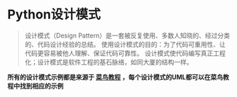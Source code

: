 # Python设计模式
> 设计模式（Design Pattern）是一套被反复使用、多数人知晓的、经过分类的、代码设计经验的总结。 使用设计模式的目的：为了代码可重用性、让代码更容易被他人理解、保证代码可靠性。 设计模式使代码编写真正工程化；设计模式是软件工程的基石脉络，如同大厦的结构一样。

**所有的设计模式示例都是来源于 [菜鸟教程](https://www.runoob.com/design-pattern/design-pattern-tutorial.html) ，每个设计模式的UML都可以在菜鸟教程中找到相应的示例**
